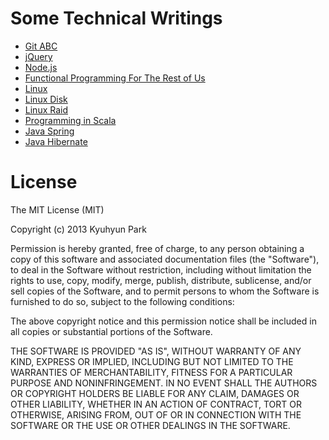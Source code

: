 # Some Technical Writings

* [Git ABC](categories/git-abc)
* [jQuery](categories/jquery)
* [Node.js](categories/node)
* [Functional Programming For The Rest of Us](categories/fp-for-r-us)
* [Linux](categories/linux)
* [Linux Disk](categories/linux-disk)
* [Linux Raid](categories/linux-raid)
* [Programming in Scala](categories/pi-scala)
* [Java Spring](categories/java/spring)
* [Java Hibernate](categories/java/hibernate)

>

# License

The MIT License (MIT)

Copyright (c) 2013 Kyuhyun Park

Permission is hereby granted, free of charge, to any person obtaining a copy of this software and associated documentation files (the "Software"), to deal in the Software without restriction, including without limitation the rights to use, copy, modify, merge, publish, distribute, sublicense, and/or sell copies of the Software, and to permit persons to whom the Software is furnished to do so, subject to the following conditions:

The above copyright notice and this permission notice shall be included in all copies or substantial portions of the Software.

THE SOFTWARE IS PROVIDED "AS IS", WITHOUT WARRANTY OF ANY KIND, EXPRESS OR IMPLIED, INCLUDING BUT NOT LIMITED TO THE WARRANTIES OF MERCHANTABILITY, FITNESS FOR A PARTICULAR PURPOSE AND NONINFRINGEMENT. IN NO EVENT SHALL THE AUTHORS OR COPYRIGHT HOLDERS BE LIABLE FOR ANY CLAIM, DAMAGES OR OTHER LIABILITY, WHETHER IN AN ACTION OF CONTRACT, TORT OR OTHERWISE, ARISING FROM, OUT OF OR IN CONNECTION WITH THE SOFTWARE OR THE USE OR OTHER DEALINGS IN THE SOFTWARE.
